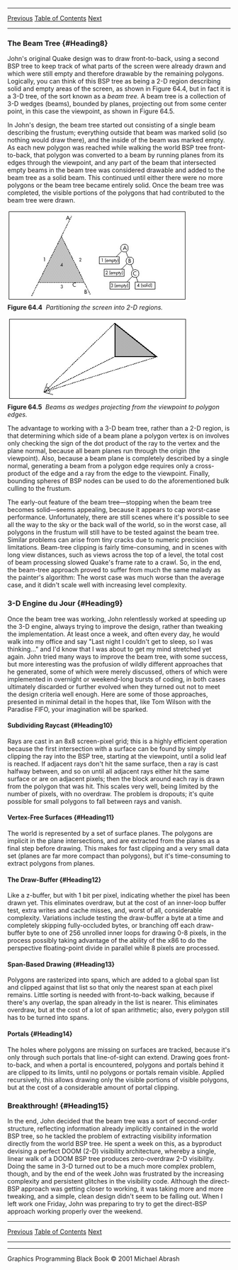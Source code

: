   ------------------------ --------------------------------- --------------------
  [Previous](64-02.html)   [Table of Contents](index.html)   [Next](64-04.html)
  ------------------------ --------------------------------- --------------------

### The Beam Tree {#Heading8}

John's original Quake design was to draw front-to-back, using a second
BSP tree to keep track of what parts of the screen were already drawn
and which were still empty and therefore drawable by the remaining
polygons. Logically, you can think of this BSP tree as being a 2-D
region describing solid and empty areas of the screen, as shown in
Figure 64.4, but in fact it is a 3-D tree, of the sort known as a *beam
tree.* A beam tree is a collection of 3-D wedges (beams), bounded by
planes, projecting out from some center point, in this case the
viewpoint, as shown in Figure 64.5.

In John's design, the beam tree started out consisting of a single beam
describing the frustum; everything outside that beam was marked solid
(so nothing would draw there), and the inside of the beam was marked
empty. As each new polygon was reached while walking the world BSP tree
front-to-back, that polygon was converted to a beam by running planes
from its edges through the viewpoint, and any part of the beam that
intersected empty beams in the beam tree was considered drawable and
added to the beam tree as a solid beam. This continued until either
there were no more polygons or the beam tree became entirely solid. Once
the beam tree was completed, the visible portions of the polygons that
had contributed to the beam tree were drawn.

![](images/64-04.jpg)\
 **Figure 64.4**  *Partitioning the screen into 2-D regions.*

![](images/64-05.jpg)\
 **Figure 64.5**  *Beams as wedges projecting from the viewpoint to
polygon edges.*

The advantage to working with a 3-D beam tree, rather than a 2-D region,
is that determining which side of a beam plane a polygon vertex is on
involves only checking the sign of the dot product of the ray to the
vertex and the plane normal, because all beam planes run through the
origin (the viewpoint). Also, because a beam plane is completely
described by a single normal, generating a beam from a polygon edge
requires only a cross-product of the edge and a ray from the edge to the
viewpoint. Finally, bounding spheres of BSP nodes can be used to do the
aforementioned bulk culling to the frustum.

The early-out feature of the beam tree—stopping when the beam tree
becomes solid—seems appealing, because it appears to cap worst-case
performance. Unfortunately, there are still scenes where it's possible
to see all the way to the sky or the back wall of the world, so in the
worst case, all polygons in the frustum will still have to be tested
against the beam tree. Similar problems can arise from tiny cracks due
to numeric precision limitations. Beam-tree clipping is fairly
time-consuming, and in scenes with long view distances, such as views
across the top of a level, the total cost of beam processing slowed
Quake's frame rate to a crawl. So, in the end, the beam-tree approach
proved to suffer from much the same malady as the painter's algorithm:
The worst case was much worse than the average case, and it didn't scale
well with increasing level complexity.

### 3-D Engine du Jour {#Heading9}

Once the beam tree was working, John relentlessly worked at speeding up
the 3-D engine, always trying to improve the design, rather than
tweaking the implementation. At least once a week, and often every day,
he would walk into my office and say "Last night I couldn't get to
sleep, so I was thinking..." and I'd know that I was about to get my
mind stretched yet again. John tried many ways to improve the beam tree,
with some success, but more interesting was the profusion of wildly
different approaches that he generated, some of which were merely
discussed, others of which were implemented in overnight or weekend-long
bursts of coding, in both cases ultimately discarded or further evolved
when they turned out not to meet the design criteria well enough. Here
are some of those approaches, presented in minimal detail in the hopes
that, like Tom Wilson with the Paradise FIFO, your imagination will be
sparked.

#### Subdividing Raycast {#Heading10}

Rays are cast in an 8x8 screen-pixel grid; this is a highly efficient
operation because the first intersection with a surface can be found by
simply clipping the ray into the BSP tree, starting at the viewpoint,
until a solid leaf is reached. If adjacent rays don't hit the same
surface, then a ray is cast halfway between, and so on until all
adjacent rays either hit the same surface or are on adjacent pixels;
then the block around each ray is drawn from the polygon that was hit.
This scales very well, being limited by the number of pixels, with no
overdraw. The problem is dropouts; it's quite possible for small
polygons to fall between rays and vanish.

#### Vertex-Free Surfaces {#Heading11}

The world is represented by a set of surface planes. The polygons are
implicit in the plane intersections, and are extracted from the planes
as a final step before drawing. This makes for fast clipping and a very
small data set (planes are far more compact than polygons), but it's
time-consuming to extract polygons from planes.

#### The Draw-Buffer {#Heading12}

Like a z-buffer, but with 1 bit per pixel, indicating whether the pixel
has been drawn yet. This eliminates overdraw, but at the cost of an
inner-loop buffer test, extra writes and cache misses, and, worst of
all, considerable complexity. Variations include testing the draw-buffer
a byte at a time and completely skipping fully-occluded bytes, or
branching off each draw-buffer byte to one of 256 unrolled inner loops
for drawing 0-8 pixels, in the process possibly taking advantage of the
ability of the x86 to do the perspective floating-point divide in
parallel while 8 pixels are processed.

#### Span-Based Drawing {#Heading13}

Polygons are rasterized into spans, which are added to a global span
list and clipped against that list so that only the nearest span at each
pixel remains. Little sorting is needed with front-to-back walking,
because if there's any overlap, the span already in the list is nearer.
This eliminates overdraw, but at the cost of a lot of span arithmetic;
also, every polygon still has to be turned into spans.

#### Portals {#Heading14}

The holes where polygons are missing on surfaces are tracked, because
it's only through such portals that line-of-sight can extend. Drawing
goes front-to-back, and when a portal is encountered, polygons and
portals behind it are clipped to its limits, until no polygons or
portals remain visible. Applied recursively, this allows drawing only
the visible portions of visible polygons, but at the cost of a
considerable amount of portal clipping.

### Breakthrough! {#Heading15}

In the end, John decided that the beam tree was a sort of second-order
structure, reflecting information already implicitly contained in the
world BSP tree, so he tackled the problem of extracting visibility
information directly from the world BSP tree. He spent a week on this,
as a byproduct devising a perfect DOOM (2-D) visibility architecture,
whereby a single, linear walk of a DOOM BSP tree produces zero-overdraw
2-D visibility. Doing the same in 3-D turned out to be a much more
complex problem, though, and by the end of the week John was frustrated
by the increasing complexity and persistent glitches in the visibility
code. Although the direct-BSP approach was getting closer to working, it
was taking more and more tweaking, and a simple, clean design didn't
seem to be falling out. When I left work one Friday, John was preparing
to try to get the direct-BSP approach working properly over the weekend.

  ------------------------ --------------------------------- --------------------
  [Previous](64-02.html)   [Table of Contents](index.html)   [Next](64-04.html)
  ------------------------ --------------------------------- --------------------

* * * * *

Graphics Programming Black Book © 2001 Michael Abrash
